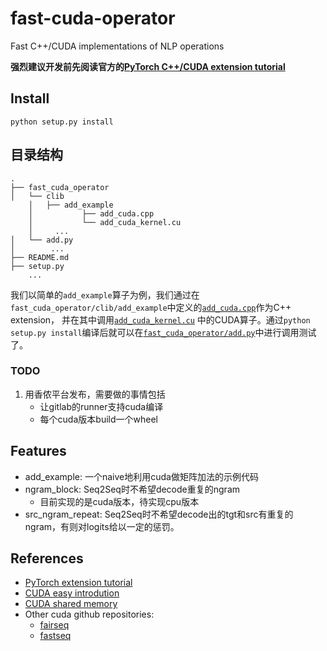 # fast-cuda-operator

Fast C++/CUDA implementations of NLP operations

**强烈建议开发前先阅读官方的[PyTorch C++/CUDA extension tutorial](https://pytorch.org/tutorials/advanced/cpp_extension.html)**

## Install
`python setup.py install`

## 目录结构
```
.
├── fast_cuda_operator
│   └── clib
    │   ├── add_example
    │           ├── add_cuda.cpp
    │           └── add_cuda_kernel.cu
    │     ...
│   └── add.py
│        ...        
├── README.md
├── setup.py
    ...
```
我们以简单的`add_example`算子为例，我们通过在`fast_cuda_operator/clib/add_example`中定义的[`add_cuda.cpp`](fast_cuda_operator/clib/add_example/cum_mul_sum.cpp)作为C++ extension，
并在其中调用[`add_cuda_kernel.cu`](fast_cuda_operator/clib/add_example/cum_mul_sum_cuda_kernel.cu)
中的CUDA算子。通过`python setup.py install`编译后就可以在[`fast_cuda_operator/add.py`](fast_cuda_operator/add.py)中进行调用测试了。

### TODO
1. 用香侬平台发布，需要做的事情包括
    * 让gitlab的runner支持cuda编译
    * 每个cuda版本build一个wheel

## Features
* add_example: 一个naive地利用cuda做矩阵加法的示例代码
* ngram_block: Seq2Seq时不希望decode重复的ngram
    * 目前实现的是cuda版本，待实现cpu版本
* src_ngram_repeat: Seq2Seq时不希望decode出的tgt和src有重复的ngram，有则对logits给以一定的惩罚。

## References
* [PyTorch extension tutorial](https://pytorch.org/tutorials/advanced/cpp_extension.html)
* [CUDA easy introdution](https://developer.nvidia.com/blog/even-easier-introduction-cuda/)
* [CUDA shared memory](https://developer.nvidia.com/blog/using-shared-memory-cuda-cc/)
* Other cuda github repositories:
    * [fairseq](https://github.com/pytorch/fairseq)
    * [fastseq](https://github.com/microsoft/fastseq)
